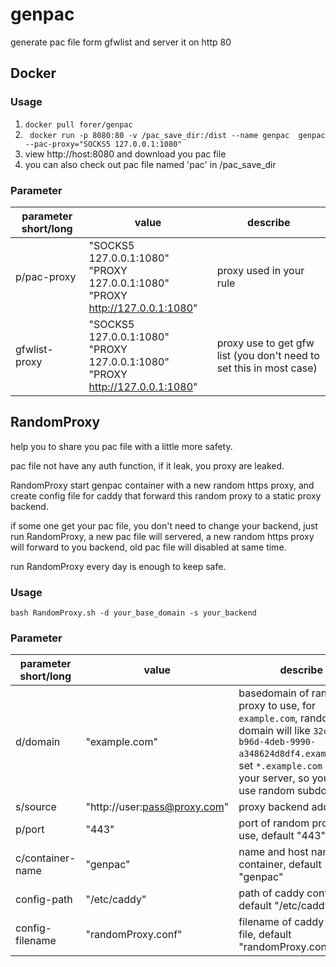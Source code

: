 # genpac
generate pac file form gfwlist and server it on http 80

## Docker

###  Usage
1. `docker pull forer/genpac`
2. ` docker run -p 8080:80 -v /pac_save_dir:/dist --name genpac  genpac --pac-proxy="SOCKS5 127.0.0.1:1080"`
3. view http://host:8080 and download you pac file
4. you can also check out pac file named 'pac' in /pac_save_dir

### Parameter
|parameter short/long|value|describe|
|---------|---|--------|
|p/pac-proxy|"SOCKS5 127.0.0.1:1080"<br>"PROXY 127.0.0.1:1080"<br>"PROXY http://127.0.0.1:1080"|proxy used in your rule|
|gfwlist-proxy|"SOCKS5 127.0.0.1:1080"<br>"PROXY 127.0.0.1:1080"<br>"PROXY http://127.0.0.1:1080"|proxy use to get gfw list (you don't need to set this in most case)|

## RandomProxy
help you to share you pac file with a little more safety.

pac file not have any auth function, if it leak, you proxy are leaked.

RandomProxy start genpac container with a new random https proxy, and create config file for caddy that forward this random proxy to a static proxy backend. 

if some one get your pac file, you  don't need to change your backend, just run RandomProxy, a new pac file will servered, a new random https proxy will forward to you backend, old pac file will disabled at same time.

run RandomProxy every day is enough to keep safe.

###  Usage

`bash RandomProxy.sh -d your_base_domain -s your_backend`

### Parameter
|parameter short/long|value|describe|
|---------|---|--------|
|d/domain|"example.com"|basedomain of random proxy to use, for `example.com`, random domain will like `32cd29b6-b96d-4deb-9990-a348624d8df4.example.com`, set `*.example.com` point to your server, so you can use random subdomain|
|s/source|"http://user:pass@proxy.com"|proxy backend address|
|p/port|"443"|port of random proxy to use, default "443"|
|c/container-name|"genpac"|name and host name of container, default "genpac"|
|config-path|"/etc/caddy"|path of caddy config file, default "/etc/caddy"|
|config-filename|"randomProxy.conf"|filename of caddy config file, default "randomProxy.conf"|
